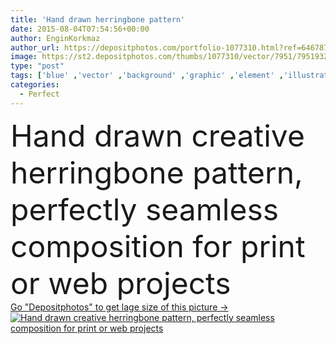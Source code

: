 ```yaml
---
title: 'Hand drawn herringbone pattern'
date: 2015-08-04T07:54:56+00:00
author: EnginKorkmaz
author_url: https://depositphotos.com/portfolio-1077310.html?ref=64678756
image: https://st2.depositphotos.com/thumbs/1077310/vector/7951/79519322/api_thumb_450.jpg?forcejpeg=true
type: "post"
tags: ['blue' ,'vector' ,'background' ,'graphic' ,'element' ,'illustration' ,'design' ,'paper' ,'decoration' ,'decorative' ,'holiday' ,'decor' ,'abstract' ,'texture' ,'cute' ,'brown' ,'pattern' ,'dark' ,'retro' ,'scrapbook' ,'vintage' ,'seamless' ,'repeat' ,'fashion' ,'modern' ,'wrapping' ,'beige' ,'lines' ,'wallpaper' ,'drawing' ,'textile' ,'stripe' ,'trendy' ,'geometric' ,'print' ,'fabric' ,'sketch' ,'angle' ,'handmade' ,'handdrawn' ,'motif' ,'zen' ,'doodle' ,'navy' ,'tweed' ,'zigzag' ,'chevron' ,'sketchy' ,'herringbone' ,'hand drawn herringbone pattern' ]
categories: 
  - Perfect
---
```

<div aling="center">
            <font size="60"> Hand drawn creative herringbone pattern, perfectly seamless composition for print or web projects</font>   
</div>
<div>
    <a href='https://st2.depositphotos.com/thumbs/1077310/vector/7951/79519322/api_thumb_450.jpg?forcejpeg=true?ref=64678756' target=_blank > Go "Depositphotos" to get lage size of this picture ->
        <img href='https://st2.depositphotos.com/thumbs/1077310/vector/7951/79519322/api_thumb_450.jpg?forcejpeg=true?ref=64678756' src='https://st2.depositphotos.com/1077310/7951/v/950/depositphotos_79519322-stock-illustration-hand-drawn-herringbone-pattern.jpg?forcejpeg=true' alt='Hand drawn creative herringbone pattern, perfectly seamless composition for print or web projects' >
    </a>
</div>
